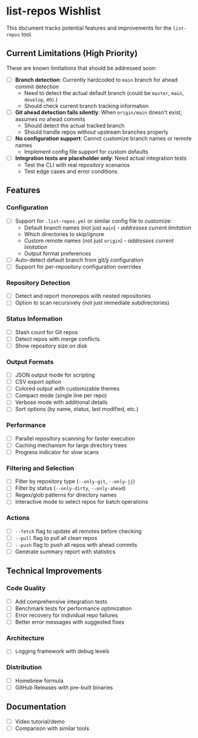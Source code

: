 # list-repos Wishlist

This document tracks potential features and improvements for the `list-repos` tool.

## Current Limitations (High Priority)

These are known limitations that should be addressed soon:

- [ ] **Branch detection**: Currently hardcoded to `main` branch for ahead commit detection
  - Need to detect the actual default branch (could be `master`, `main`, `develop`, etc.)
  - Should check current branch tracking information
- [ ] **Git ahead detection fails silently**: When `origin/main` doesn't exist, assumes no ahead commits
  - Should detect the actual tracked branch
  - Should handle repos without upstream branches properly
- [ ] **No configuration support**: Cannot customize branch names or remote names
  - Implement config file support for custom defaults
- [ ] **Integration tests are placeholder only**: Need actual integration tests
  - Test the CLI with real repository scenarios
  - Test edge cases and error conditions

## Features

### Configuration
- [ ] Support for `.list-repos.yml` or similar config file to customize:
  - Default branch names (not just `main`) - *addresses current limitation*
  - Which directories to skip/ignore
  - Custom remote names (not just `origin`) - *addresses current limitation*
  - Output format preferences
- [ ] Auto-detect default branch from git/jj configuration
- [ ] Support for per-repository configuration overrides

### Repository Detection
- [ ] Detect and report monorepos with nested repositories
- [ ] Option to scan recursively (not just immediate subdirectories)

### Status Information
- [ ] Stash count for Git repos
- [ ] Detect repos with merge conflicts
- [ ] Show repository size on disk

### Output Formats
- [ ] JSON output mode for scripting
- [ ] CSV export option
- [ ] Colored output with customizable themes
- [ ] Compact mode (single line per repo)
- [ ] Verbose mode with additional details
- [ ] Sort options (by name, status, last modified, etc.)

### Performance
- [ ] Parallel repository scanning for faster execution
- [ ] Caching mechanism for large directory trees
- [ ] Progress indicator for slow scans

### Filtering and Selection
- [ ] Filter by repository type (`--only-git`, `--only-jj`)
- [ ] Filter by status (`--only-dirty`, `--only-ahead`)
- [ ] Regex/glob patterns for directory names
- [ ] Interactive mode to select repos for batch operations

### Actions
- [ ] `--fetch` flag to update all remotes before checking
- [ ] `--pull` flag to pull all clean repos
- [ ] `--push` flag to push all repos with ahead commits
- [ ] Generate summary report with statistics

## Technical Improvements

### Code Quality
- [ ] Add comprehensive integration tests
- [ ] Benchmark tests for performance optimization
- [ ] Error recovery for individual repo failures
- [ ] Better error messages with suggested fixes

### Architecture
- [ ] Logging framework with debug levels

### Distribution
- [ ] Homebrew formula
- [ ] GitHub Releases with pre-built binaries

## Documentation
- [ ] Video tutorial/demo
- [ ] Comparison with similar tools
